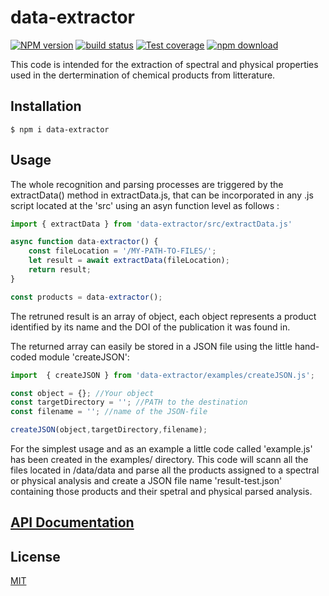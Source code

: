 # data-extractor

[![NPM version][npm-image]][npm-url]
[![build status][ci-image]][ci-url]
[![Test coverage][codecov-image]][codecov-url]
[![npm download][download-image]][download-url]

This code is intended for the extraction of spectral and physical properties used in the dertermination of chemical products from litterature.

## Installation

`$ npm i data-extractor`

## Usage
The whole recognition and parsing processes are triggered by the extractData() method in extractData.js, that can be incorporated in any .js script located at the 'src' using an asyn function level as follows :
```js
import { extractData } from 'data-extractor/src/extractData.js'

async function data-extractor() {
    const fileLocation = '/MY-PATH-TO-FILES/';
    let result = await extractData(fileLocation);
    return result;
}

const products = data-extractor();
```
The retruned result is an array of object, each object represents a product identified by its name and the DOI of the publication it was found in.

The returned array can easily be stored in a JSON file using the little hand-coded module 'createJSON':

```js
import  { createJSON } from 'data-extractor/examples/createJSON.js';

const object = {}; //Your object
const targetDirectory = ''; //PATH to the destination
const filename = ''; //name of the JSON-file

createJSON(object,targetDirectory,filename);
```

For the simplest usage and as an example a little code called 'example.js' has been created in the examples/ directory. This code will scann all the files located in /data/data and parse all the products assigned to a spectral or physical analysis and create a JSON file name 'result-test.json' containing those products and their spetral and physical parsed analysis.

## [API Documentation](https://cheminfo.github.io/data-extractor/)

## License

[MIT](./LICENSE)

[npm-image]: https://img.shields.io/npm/v/data-extractor.svg
[npm-url]: https://www.npmjs.com/package/data-extractor
[ci-image]: https://github.com/cheminfo/data-extractor/workflows/Node.js%20CI/badge.svg?branch=master
[ci-url]: https://github.com/cheminfo/data-extractor/actions?query=workflow%3A%22Node.js+CI%22
[codecov-image]: https://img.shields.io/codecov/c/github/cheminfo/data-extractor.svg
[codecov-url]: https://codecov.io/gh/cheminfo/data-extractor
[download-image]: https://img.shields.io/npm/dm/data-extractor.svg
[download-url]: https://www.npmjs.com/package/data-extractor
